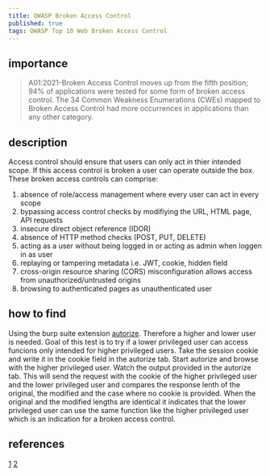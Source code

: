 ```yaml
---
title: OWASP Broken Access Control
published: true
tags: OWASP Top 10 Web Broken Access Control 
---
```


## importance

> A01:2021-Broken Access Control moves up from the fifth position; 94% of applications were tested for some form of broken access control. The 34 Common Weakness Enumerations (CWEs) mapped to Broken Access Control had more occurrences in applications than any other category.

## description

Access control should ensure that users can only act in thier intended scope. If this access control is broken a user can operate outside the box. 
These broken access controls can comprise:

1. absence of role/access management where every user can act in every scope
2. bypassing access control checks by modifiying the URL, HTML page, API requests
3. insecure direct object reference (IDOR)
4. absence of HTTP method checks (POST, PUT, DELETE)
5. acting as a user without being logged in or acting as admin when loggen in as user
6. replaying or tampering metadata i.e. JWT, cookie, hidden field
7. cross-origin resource sharing (CORS) misconfiguration allows access from unauthorized/untrusted origins
8. browsing to authenticated pages as unauthenticated user

## how to find 

Using the burp suite extension [autorize](https://github.com/PortSwigger/autorize). Therefore a higher and lower user is needed. 
Goal of this test is to try if a lower privileged user can access funcions only intended for higher privileged users.
Take the session cookie and write it in the cookie field in the autorize tab. Start autorize and browse with the higher privileged user.
Watch the output provided in the autorize tab. This will send the request with the cookie of the higher privileged user and the lower privileged user and compares the response lenth of the original, the modified and the case where no cookie is provided. When the original and the modified lengths are identical it indicates that the lower privileged user can use the same function like the higher privileged user which is an indication for a broken access control.


## references 

[1](https://owasp.org/Top10/A01_2021-Broken_Access_Control/)
[2](https://www.packetlabs.net/posts/broken-access-control/)


